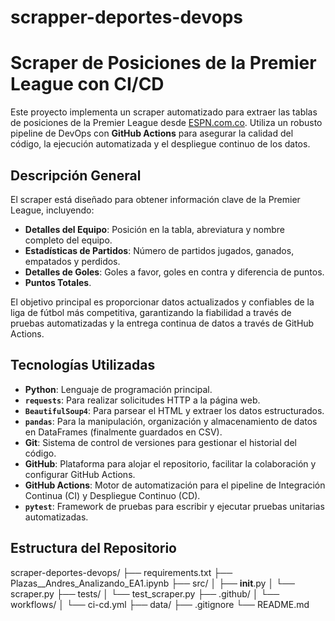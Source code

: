 # scrapper-deportes-devops
# Scraper de Posiciones de la Premier League con CI/CD

Este proyecto implementa un scraper automatizado para extraer las tablas de posiciones de la Premier League desde [ESPN.com.co](https://www.espn.com.co/futbol/posiciones/_/liga/eng.1). Utiliza un robusto pipeline de DevOps con **GitHub Actions** para asegurar la calidad del código, la ejecución automatizada y el despliegue continuo de los datos.

## **Descripción General**

El scraper está diseñado para obtener información clave de la Premier League, incluyendo:

* **Detalles del Equipo**: Posición en la tabla, abreviatura y nombre completo del equipo.
* **Estadísticas de Partidos**: Número de partidos jugados, ganados, empatados y perdidos.
* **Detalles de Goles**: Goles a favor, goles en contra y diferencia de puntos.
* **Puntos Totales**.

El objetivo principal es proporcionar datos actualizados y confiables de la liga de fútbol más competitiva, garantizando la fiabilidad a través de pruebas automatizadas y la entrega continua de datos a través de GitHub Actions.

## **Tecnologías Utilizadas**

* **Python**: Lenguaje de programación principal.
* **`requests`**: Para realizar solicitudes HTTP a la página web.
* **`BeautifulSoup4`**: Para parsear el HTML y extraer los datos estructurados.
* **`pandas`**: Para la manipulación, organización y almacenamiento de datos en DataFrames (finalmente guardados en CSV).
* **Git**: Sistema de control de versiones para gestionar el historial del código.
* **GitHub**: Plataforma para alojar el repositorio, facilitar la colaboración y configurar GitHub Actions.
* **GitHub Actions**: Motor de automatización para el pipeline de Integración Continua (CI) y Despliegue Continuo (CD).
* **`pytest`**: Framework de pruebas para escribir y ejecutar pruebas unitarias automatizadas.

## **Estructura del Repositorio**
scraper-deportes-devops/
├── requirements.txt
├── Plazas__Andres_Analizando_EA1.ipynb
├── src/
│   ├── __init__.py
│   └── scraper.py
├── tests/
│   └── test_scraper.py
├── .github/
│   └── workflows/
│       └── ci-cd.yml
├── data/
├── .gitignore
└── README.md
